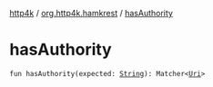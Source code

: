 [http4k](../index.md) / [org.http4k.hamkrest](index.md) / [hasAuthority](./has-authority.md)

# hasAuthority

`fun hasAuthority(expected: `[`String`](https://kotlinlang.org/api/latest/jvm/stdlib/kotlin/-string/index.html)`): Matcher<`[`Uri`](../org.http4k.core/-uri/index.md)`>`